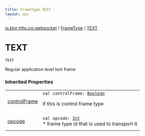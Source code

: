 ```yaml
---
title: FrameType.TEXT - 
layout: api
---
```


<div class='api-docs-breadcrumbs'><a href="../index.html">io.ktor.http.cio.websocket</a> / <a href="index.html">FrameType</a> / <a href="./-t-e-x-t.html">TEXT</a></div>

# TEXT

<div class="signature"><code><span class="identifier">TEXT</span></code></div>

Regular application level text frame

### Inherited Properties

<table class="api-docs-table">
<tbody>
<tr>
<td markdown="1">

<a href="control-frame.html">controlFrame</a>


</td>
<td markdown="1">
<div class="signature"><code><span class="keyword">val </span><span class="identifier">controlFrame</span><span class="symbol">: </span><a href="https://kotlinlang.org/api/latest/jvm/stdlib/kotlin/-boolean/index.html"><span class="identifier">Boolean</span></a></code></div>

if this is control frame type


</td>
</tr>
<tr>
<td markdown="1">

<a href="opcode.html">opcode</a>


</td>
<td markdown="1">
<div class="signature"><code><span class="keyword">val </span><span class="identifier">opcode</span><span class="symbol">: </span><a href="https://kotlinlang.org/api/latest/jvm/stdlib/kotlin/-int/index.html"><span class="identifier">Int</span></a></code></div>
* frame type id that is used to transport it

</td>
</tr>
</tbody>
</table>
